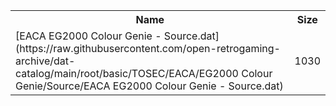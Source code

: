 <table>
<tr><th>Name</th><th>Size</th></tr>
<tr><td>
[EACA EG2000 Colour Genie - Source.dat](https://raw.githubusercontent.com/open-retrogaming-archive/dat-catalog/main/root/basic/TOSEC/EACA/EG2000 Colour Genie/Source/EACA EG2000 Colour Genie - Source.dat)
</td><td>1030</td></tr>
</table>
